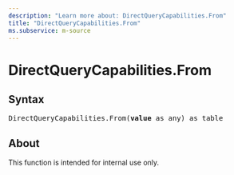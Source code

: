```yaml
---
description: "Learn more about: DirectQueryCapabilities.From"
title: "DirectQueryCapabilities.From"
ms.subservice: m-source
---
```

# DirectQueryCapabilities.From

## Syntax

<pre>
DirectQueryCapabilities.From(<b>value</b> as any) as table
</pre>

## About

This function is intended for internal use only.
